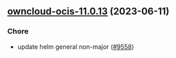

## [owncloud-ocis-11.0.13](https://github.com/truecharts/charts/compare/owncloud-ocis-11.0.12...owncloud-ocis-11.0.13) (2023-06-11)

### Chore

- update helm general non-major ([#9558](https://github.com/truecharts/charts/issues/9558))
  
  